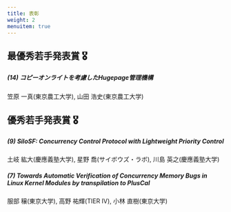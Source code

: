 ```yaml
---
title: 表彰
weight: 2
menuitem: true
---
```


## 最優秀若手発表賞 🎖️

##### (14) コピーオンライトを考慮したHugepage管理機構
笠原 一真(東京農工大学), 山田 浩史(東京農工大学)

## 優秀若手発表賞 🎖️

##### (9) SiloSF: Concurrency Control Protocol with Lightweight Priority Control
土岐 紘大(慶應義塾大学), 星野 喬(サイボウズ・ラボ), 川島 英之(慶應義塾大学)

##### (7) Towards Automatic Verification of Concurrency Memory Bugs in Linux Kernel Modules by transpilation to PlusCal
服部 穣(東京大学), 高野 祐輝(TIER IV), 小林 直樹(東京大学)

<!--
### 対象論文

- [(2) 分散ファイルシステムにおける重複排除後のデータ参照性能改善,鴨生 悠冬,早坂 光雄(日立製作所)](#paper2)
- [(3) ランタイム中立なWebAssemblyライブマイグレーションの実現可能性検討,藤井 大悟,松原 克弥(公立はこだて未来大学),中田 裕貴(さくらインターネット)](#paper3)
- [(6) インメモリKey-Value Store向けメモリエラーハンドラのテスト支援,根津 直也, 山田 浩史(東京農工大学)](#paper6)
{{% cta cta_link="https://forms.gle/DJPfoQqHVyqRxj549" cta_text="投票する" %}}
-->
